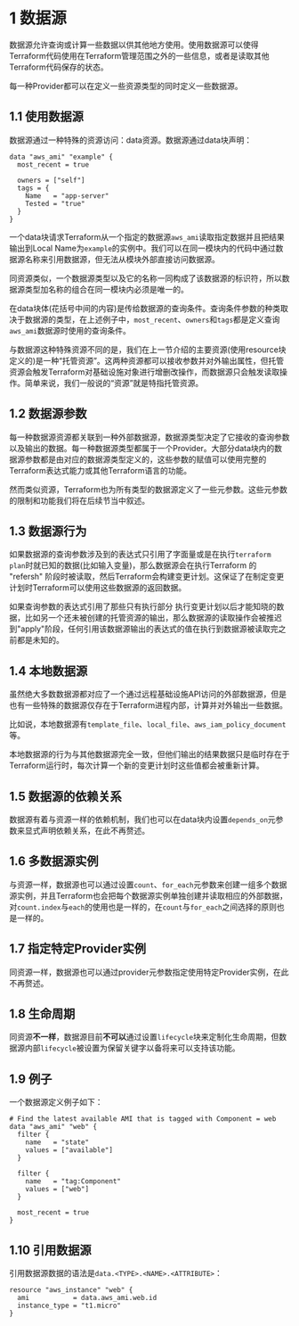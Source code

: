 
# 1 数据源

数据源允许查询或计算一些数据以供其他地方使用。使用数据源可以使得Terraform代码使用在Terraform管理范围之外的一些信息，或者是读取其他Terraform代码保存的状态。

每一种Provider都可以在定义一些资源类型的同时定义一些数据源。

## 1.1 使用数据源

数据源通过一种特殊的资源访问：data资源。数据源通过data块声明：

```
data "aws_ami" "example" {
  most_recent = true

  owners = ["self"]
  tags = {
    Name   = "app-server"
    Tested = "true"
  }
}
```

一个data块请求Terraform从一个指定的数据源`aws_ami`读取指定数据并且把结果输出到Local Name为`example`的实例中。我们可以在同一模块内的代码中通过数据源名称来引用数据源，但无法从模块外部直接访问数据源。

同资源类似，一个数据源类型以及它的名称一同构成了该数据源的标识符，所以数据源类型加名称的组合在同一模块内必须是唯一的。

在data块体(花括号中间的内容)是传给数据源的查询条件。查询条件参数的种类取决于数据源的类型，在上述例子中，`most_recent`、`owners`和`tags`都是定义查询`aws_ami`数据源时使用的查询条件。

与数据源这种特殊资源不同的是，我们在上一节介绍的主要资源(使用resource块定义的)是一种“托管资源”。这两种资源都可以接收参数并对外输出属性，但托管资源会触发Terraform对基础设施对象进行增删改操作，而数据源只会触发读取操作。简单来说，我们一般说的“资源”就是特指托管资源。

## 1.2 数据源参数

每一种数据源资源都关联到一种外部数据源，数据源类型决定了它接收的查询参数以及输出的数据。每一种数据源类型都属于一个Provider。大部分data块内的数据源参数都是由对应的数据源类型定义的，这些参数的赋值可以使用完整的Terraform表达式能力或其他Terraform语言的功能。

然而类似资源，Terraform也为所有类型的数据源定义了一些元参数。这些元参数的限制和功能我们将在后续节当中叙述。

## 1.3 数据源行为

如果数据源的查询参数涉及到的表达式只引用了字面量或是在执行`terraform plan`时就已知的数据(比如输入变量)，那么数据源会在执行Terraform 的 "refersh" 阶段时被读取，然后Terraform会构建变更计划。这保证了在制定变更计划时Terraform可以使用这些数据源的返回数据。

如果查询参数的表达式引用了那些只有执行部分 执行变更计划以后才能知晓的数据，比如另一个还未被创建的托管资源的输出，那么数据源的读取操作会被推迟到"apply"阶段，任何引用该数据源输出的表达式的值在执行到数据源被读取完之前都是未知的。

## 1.4 本地数据源

虽然绝大多数数据源都对应了一个通过远程基础设施API访问的外部数据源，但是也有一些特殊的数据源仅存在于Terraform进程内部，计算并对外输出一些数据。

比如说，本地数据源有`template_file`、`local_file`、`aws_iam_policy_document`等。

本地数据源的行为与其他数据源完全一致，但他们输出的结果数据只是临时存在于Terraform运行时，每次计算一个新的变更计划时这些值都会被重新计算。

## 1.5 数据源的依赖关系

数据源有着与资源一样的依赖机制，我们也可以在data块内设置`depends_on`元参数来显式声明依赖关系，在此不再赘述。

## 1.6 多数据源实例

与资源一样，数据源也可以通过设置`count`、`for_each`元参数来创建一组多个数据源实例，并且Terraform也会把每个数据源实例单独创建并读取相应的外部数据，对`count.index`与`each`的使用也是一样的，在`count`与`for_each`之间选择的原则也是一样的。

## 1.7 指定特定Provider实例

同资源一样，数据源也可以通过provider元参数指定使用特定Provider实例，在此不再赘述。

## 1.8 生命周期

同资源**不一样**，数据源目前**不可以**通过设置`lifecycle`块来定制化生命周期，但数据源内部`lifecycle`被设置为保留关键字以备将来可以支持该功能。

## 1.9 例子

一个数据源定义例子如下：

```
# Find the latest available AMI that is tagged with Component = web
data "aws_ami" "web" {
  filter {
    name   = "state"
    values = ["available"]
  }

  filter {
    name   = "tag:Component"
    values = ["web"]
  }

  most_recent = true
}
```

## 1.10 引用数据源

引用数据源数据的语法是`data.<TYPE>.<NAME>.<ATTRIBUTE>`：

```
resource "aws_instance" "web" {
  ami           = data.aws_ami.web.id
  instance_type = "t1.micro"
}
```



